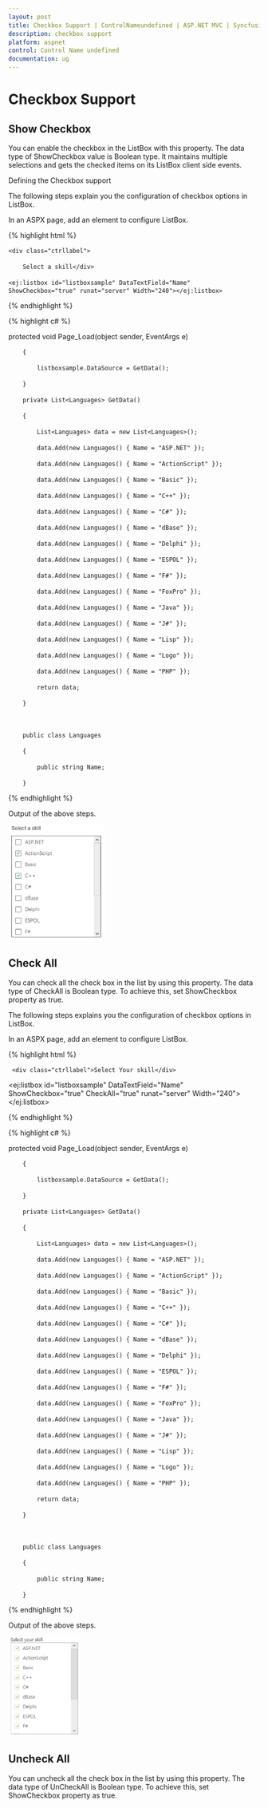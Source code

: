 ```yaml
---
layout: post
title: Checkbox Support | ControlNameundefined | ASP.NET MVC | Syncfusion
description: checkbox support
platform: aspnet
control: Control Name undefined
documentation: ug
---
```


# Checkbox Support

## Show Checkbox 

You can enable the checkbox in the ListBox with this property. The data type of ShowCheckbox value is Boolean type. It maintains multiple selections and gets the checked items on its ListBox client side events.  

Defining the Checkbox support

The following steps explain you the configuration of checkbox options in ListBox.

In an ASPX page, add an element to configure ListBox.


{% highlight html %}

<div id="control">

    <div class="ctrllabel">

        Select a skill</div>

    <ej:listbox id="listboxsample" DataTextField="Name" ShowCheckbox="true" runat="server" Width="240"></ej:listbox>

</div>


{% endhighlight %}



{% highlight c# %}

protected void Page_Load(object sender, EventArgs e)

        {

            listboxsample.DataSource = GetData();

        }

        private List<Languages> GetData()

        {

            List<Languages> data = new List<Languages>();

            data.Add(new Languages() { Name = "ASP.NET" });

            data.Add(new Languages() { Name = "ActionScript" });

            data.Add(new Languages() { Name = "Basic" });

            data.Add(new Languages() { Name = "C++" });

            data.Add(new Languages() { Name = "C#" });

            data.Add(new Languages() { Name = "dBase" });

            data.Add(new Languages() { Name = "Delphi" });

            data.Add(new Languages() { Name = "ESPOL" });

            data.Add(new Languages() { Name = "F#" });

            data.Add(new Languages() { Name = "FoxPro" });

            data.Add(new Languages() { Name = "Java" });

            data.Add(new Languages() { Name = "J#" });

            data.Add(new Languages() { Name = "Lisp" });

            data.Add(new Languages() { Name = "Logo" });

            data.Add(new Languages() { Name = "PHP" });

            return data;

        }



        public class Languages

        {

            public string Name;

        }





{% endhighlight %}



Output of the above steps.



 ![](Checkbox-Support_images/Checkbox-Support_img1.png)



## Check All 

You can check all the check box in the list by using this property. The data type of CheckAll is Boolean type. To achieve this, set ShowCheckbox property as true.

The following steps explains you the configuration of checkbox options in ListBox.

In an ASPX page, add an element to configure ListBox.


{% highlight html %}

<div id="control">

     <div class="ctrllabel">Select Your skill</div>

<ej:listbox id="listboxsample" DataTextField="Name" ShowCheckbox="true" CheckAll="true" runat="server" Width="240"></ej:listbox>

</div>

{% endhighlight %}



{% highlight c# %}

protected void Page_Load(object sender, EventArgs e)

        {

            listboxsample.DataSource = GetData();

        }

        private List<Languages> GetData()

        {

            List<Languages> data = new List<Languages>();

            data.Add(new Languages() { Name = "ASP.NET" });

            data.Add(new Languages() { Name = "ActionScript" });

            data.Add(new Languages() { Name = "Basic" });

            data.Add(new Languages() { Name = "C++" });

            data.Add(new Languages() { Name = "C#" });

            data.Add(new Languages() { Name = "dBase" });

            data.Add(new Languages() { Name = "Delphi" });

            data.Add(new Languages() { Name = "ESPOL" });

            data.Add(new Languages() { Name = "F#" });

            data.Add(new Languages() { Name = "FoxPro" });

            data.Add(new Languages() { Name = "Java" });

            data.Add(new Languages() { Name = "J#" });

            data.Add(new Languages() { Name = "Lisp" });

            data.Add(new Languages() { Name = "Logo" });

            data.Add(new Languages() { Name = "PHP" });

            return data;

        }



        public class Languages

        {

            public string Name;

        }

{% endhighlight %}



Output of the above steps.



 ![](Checkbox-Support_images/Checkbox-Support_img2.png)


## Uncheck All

You can uncheck all the check box in the list by using this property. The data type of UnCheckAll is Boolean type. To achieve this, set ShowCheckbox property as true.

